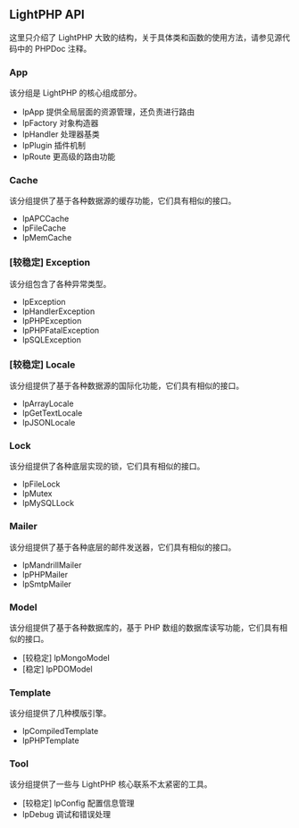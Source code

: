 ## LightPHP API
这里只介绍了 LightPHP 大致的结构，关于具体类和函数的使用方法，请参见源代码中的 PHPDoc 注释。

### App
该分组是 LightPHP 的核心组成部分。

* lpApp 提供全局层面的资源管理，还负责进行路由
* lpFactory 对象构造器
* lpHandler 处理器基类
* lpPlugin 插件机制
* lpRoute 更高级的路由功能

### Cache
该分组提供了基于各种数据源的缓存功能，它们具有相似的接口。

* lpAPCCache
* lpFileCache
* lpMemCache

### [较稳定] Exception
该分组包含了各种异常类型。

* lpException
* lpHandlerException
* lpPHPException
* lpPHPFatalException
* lpSQLException

### [较稳定] Locale
该分组提供了基于各种数据源的国际化功能，它们具有相似的接口。

* lpArrayLocale
* lpGetTextLocale
* lpJSONLocale

### Lock
该分组提供了各种底层实现的锁，它们具有相似的接口。

* lpFileLock
* lpMutex
* lpMySQLLock

### Mailer
该分组提供了基于各种底层的邮件发送器，它们具有相似的接口。

* lpMandrillMailer
* lpPHPMailer
* lpSmtpMailer

### Model
该分组提供了基于各种数据库的，基于 PHP 数组的数据库读写功能，它们具有相似的接口。

* [较稳定] lpMongoModel
* [稳定] lpPDOModel

### Template
该分组提供了几种模版引擎。

* lpCompiledTemplate
* lpPHPTemplate

### Tool
该分组提供了一些与 LightPHP 核心联系不太紧密的工具。

* [较稳定] lpConfig 配置信息管理
* lpDebug 调试和错误处理